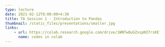 ```yaml
---
type: lecture
date: 2021-02-12T8:00:00+4:30
title: TA Session 1 - Introduction to Pandas
thumbnail: /static_files/presentations/smaller.jpg
links: 
    - url: https://colab.research.google.com/drive/1WNTwQuGZxspN37rsKEfujWxAG3xkcpM5?usp=sharing
      name: codes in colab
---
```

